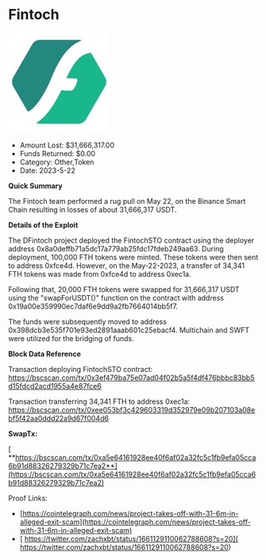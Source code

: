 # Fintoch
![Fintoch](/rektimages/Fintoch.png)
- Amount Lost: $31,666,317.00
- Funds Returned: $0.00
- Category: Other,Token
- Date: 2023-5-22

**Quick Summary**  

The Fintoch team performed a rug pull on May 22, on the Binance Smart Chain resulting in losses of about 31,666,317 USDT.

  


 **Details of the Exploit**

The DFintoch project deployed the FintochSTO contract using the deployer address 0x8a0deffb71a5dc17a779ab25fdc17fdeb249aa63. During deployment, 100,000 FTH tokens were minted. These tokens were then sent to address 0xfce4d. However, on the May-22-2023, a transfer of 34,341 FTH tokens was made from 0xfce4d to address 0xec1a.

  


Following that, 20,000 FTH tokens were swapped for 31,666,317 USDT using the "swapForUSDT()" function on the contract with address 0x19a00e359990ec7daf6e9dd9a2fb7664014bb5f7. 

  


The funds were subsequently moved to address 0x398dcb3e535f701e93ed2891aaab601c25ebacf4. Multichain and SWFT were utilized for the bridging of funds.

  


 **Block Data Reference**

Transaction deploying FintochSTO contract: https://bscscan.com/tx/0x3ef479ba75e07ad04f02b5a5f4df476bbbc83bb5d15fdcd2acd1955a4e87fce6

Transaction transferring 34,341 FTH to address 0xec1a: https://bscscan.com/tx/0xee053bf3c429603319d352979e09b207103a08ebf5f42aa0ddd22a9d67f004d6

 **SwapTx:**

[ **https://bscscan.com/tx/0xa5e64161928ee40f6af02a32fc5c1fb9efa05cca6b91d88326279329b71c7ea2**](https://bscscan.com/tx/0xa5e64161928ee40f6af02a32fc5c1fb9efa05cca6b91d88326279329b71c7ea2)


Proof Links:
- [https://cointelegraph.com/news/project-takes-off-with-31-6m-in-alleged-exit-scam](https://cointelegraph.com/news/project-takes-off-with-31-6m-in-alleged-exit-scam)
- [ https://twitter.com/zachxbt/status/1661129110062788608?s=20]( https://twitter.com/zachxbt/status/1661129110062788608?s=20)


